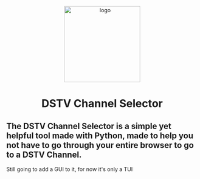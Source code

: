 <p align="center">
  <img src="https://github.com/SoapyTheToast/DSTV-Channel_Selector/blob/main/images/icon.png" alt="logo" width="200">
  <h1 align="center">DSTV Channel Selector</h1>
</p>

**The DSTV Channel Selector is a simple yet helpful tool made with Python, made to help you not have to go through your entire browser to go to a DSTV Channel.**
---

Still going to add a GUI to it, for now it's only a TUI
